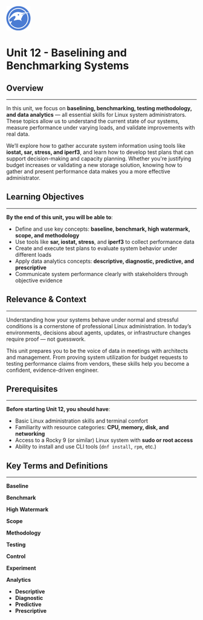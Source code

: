 <div class="flex-container">
    <img src="https://github.com/ProfessionalLinuxUsersGroup/img/blob/main/Assets/Logos/ProLUG_Round_Transparent_LOGO.png?raw=true" width="64" height="64"></img>
    <p>
        <h1>Unit 12 - Baselining and Benchmarking Systems</h1>
    </p>
</div>

## Overview

---

In this unit, we focus on **baselining, benchmarking, testing methodology, and data analytics** — all essential skills for Linux system administrators. These topics allow us to understand the current state of our systems, measure performance under varying loads, and validate improvements with real data.

We’ll explore how to gather accurate system information using tools like **iostat, sar, stress, and iperf3**, and learn how to develop test plans that can support decision-making and capacity planning. Whether you're justifying budget increases or validating a new storage solution, knowing how to gather and present performance data makes you a more effective administrator.

## Learning Objectives

---

**By the end of this unit, you will be able to**:

- Define and use key concepts: **baseline, benchmark, high watermark, scope, and methodology**
- Use tools like **sar, iostat, stress**, and **iperf3** to collect performance data
- Create and execute test plans to evaluate system behavior under different loads
- Apply data analytics concepts: **descriptive, diagnostic, predictive, and prescriptive**
- Communicate system performance clearly with stakeholders through objective evidence

## Relevance & Context

---

Understanding how your systems behave under normal and stressful conditions is a cornerstone of professional Linux administration. In today’s environments, decisions about agents, updates, or infrastructure changes require proof — not guesswork.

This unit prepares you to be the voice of data in meetings with architects and management. From proving system utilization for budget requests to testing performance claims from vendors, these skills help you become a confident, evidence-driven engineer.

## Prerequisites

---

**Before starting Unit 12, you should have**:

- Basic Linux administration skills and terminal comfort
- Familiarity with resource categories: **CPU, memory, disk, and networking**
- Access to a Rocky 9 (or similar) Linux system with **sudo or root access**
- Ability to install and use CLI tools (`dnf install`, `rpm`, etc.)

## Key Terms and Definitions

---

**Baseline**

**Benchmark**

**High Watermark**

**Scope**

**Methodology**

**Testing**

**Control**

**Experiment**

**Analytics**

- **Descriptive**
- **Diagnostic**
- **Predictive**
- **Prescriptive**
